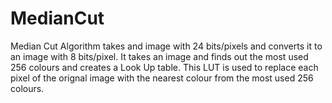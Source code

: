# MedianCut
Median Cut Algorithm takes and image with 24 bits/pixels and converts it to an image with 8 bits/pixel.
It takes an image and finds out the most used 256 colours and creates a Look Up table. This LUT is used to replace each pixel of the orignal image with the nearest colour from the most used 256 colours.

